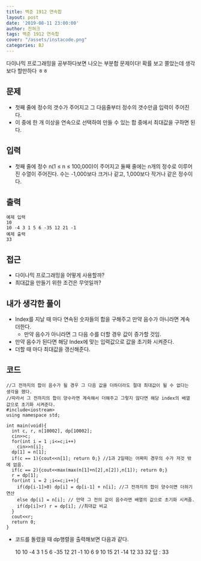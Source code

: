 ```yaml
---
title: 백준 1912 연속합
layout: post
date: '2019-08-11 23:00:00'
author: 진혀크
tags: 백준 1912 연속합
cover: "/assets/instacode.png"
categories: BJ
---
```


다이나믹 프로그래밍을 공부하다보면 나오는 부분합 문제이다! 확률 보고 쫄았는데 생각보다 할만하다 ㅎㅎ

## 문제
* 첫째 줄에 정수의 갯수가 주어지고 그 다음줄부터 정수의 갯수만큼 입력이 주어진다.
* 이 중에 한 개 이상을 연속으로 선택하여 만들 수 있는 합 중에서 최대값을 구하면 된다.


## 입력
* 첫째 줄에 정수 n(1 ≤ n ≤ 100,000)이 주어지고 둘째 줄에는 n개의 정수로 이루어진 수열이 주어진다. 수는 -1,000보다 크거나 같고, 1,000보다 작거나 같은 정수이다.

## 출력

    예제 입력
    10
    10 -4 3 1 5 6 -35 12 21 -1
    예제 출력
    33

## 접근

* 다이나믹 프로그래밍을 어떻게 사용할까?
* 최대값을 만들기 위한 조건은 무엇일까?

## 내가 생각한 풀이

* Index를 지날 때 마다 연속된 숫자들의 합을 구해주고 만약 음수가 아니라면 계속 더한다.
  - 만약 음수가 아니라면 그 다음 수를 더할 경우 값이 증가할 것임.
* 만약 음수가 된다면 해당 Index에 맞는 입력값으로 값을 초기화 시켜준다.
* 더할 때 마다 최대값을 갱신해준다.



## 코드

    //그 전까지의 합이 음수가 될 경우 그 다음 값을 더하더라도 절대 최대값이 될 수 없다는 생각을 했다.
    //따라서 그 전까지의 합이 양수라면 계속해서 더해주고 그렇지 않다면 해당 index의 배열 값으로 초기화 시켜준다.
    #include<iostream>
    using namespace std;

    int main(void){
      int c, r, n[10002], dp[10002];
      cin>>c;
      for(int i = 1 ;i<=c;i++)
        cin>>n[i];
      dp[1] = n[1];
      if(c == 1){cout<<n[1]; return 0;} //1과 2일때는 어짜피 경우의 수가 저것 밖에 없음.
      if(c == 2){cout<<max(max(n[1]+n[2],n[2]),n[1]); return 0;}
      r = dp[1];
      for(int i = 2 ;i<=c;i++){
        if(dp[i-1]>0) dp[i] = dp[i-1] + n[i]; //그 전까지의 합이 양수이면 더하기 연산
        else dp[i] = n[i]; // 만약 그 전의 값이 음수라면 배열의 값으로 초기화 시켜줌.
        if(dp[i]>r) r = dp[i]; //최대값 비교
      }
      cout<<r;
      return 0;
    }

* 코드를 돌렸을 때 dp행렬을 출력해보면 다음과 같다.

    10
    10 -4 3 1 5 6 -35 12 21 -1
    10 6 9 10 15 21 -14 12 33 32
    답 : 33


    
